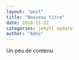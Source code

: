 ```yaml
---
layout: "post"
title: "Nouveau titre"
date: 2018-11-22
categories: jekyll update
author: "Ados"
---
```


Un peu de contenu